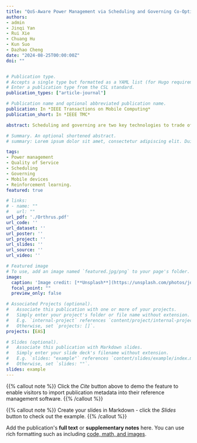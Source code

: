 ```yaml
---
title: "QoS-Aware Power Management via Scheduling and Governing Co-Optimization on Mobile Devices"
authors:
- admin
- Jinqi Yan
- Rui Xie
- Chuang Hu
- Kun Suo
- Dazhao Cheng
date: "2024-08-25T00:00:00Z"
doi: ""


# Publication type.
# Accepts a single type but formatted as a YAML list (for Hugo requirements).
# Enter a publication type from the CSL standard.
publication_types: ["article-journal"]

# Publication name and optional abbreviated publication name.
publication: In *IEEE Transactions on Mobile Computing*
publication_short: In *IEEE TMC*

abstract: Scheduling and governing are two key technologies to trade off the Quality of Service (QoS) against the power consumption on mobile devices with heterogeneous cores. However, there are still defects in the use of them, among which two of the decoupling issues are critical and need to be resolved. First, both the scheduling and governing decouple from QoS, one of the most important metrics of user experience on mobile platforms. Second, scheduling and governing also decouple from each other in mobile systems and they might weaken each other when being effective at the same time. To address the above issues, we propose Orthrus, a comprehensive QoS-aware power management approach that involves a governing approach based on deep reinforcement learning to adjust the frequency of heterogeneous cores, a scheduling algorithm based on finite state machine that assigns cores to QoS-related threads, and expert fuzzy control-based coordination mechanism between the two to manage the impact between scheduling and governing. Our proposed approach aims to minimize power consumption while guaranteeing the QoS. We implement Orthrus on Google Pixel 3 as the system service of Android and evaluate it using several widespread mobile applications. The performance evaluation demonstrates that Orthrus reduces the average power consumption by up to 35.7% compared to three state-of-the-art techniques while ensuring the QoS on mobile platforms.

# Summary. An optional shortened abstract.
# summary: Lorem ipsum dolor sit amet, consectetur adipiscing elit. Duis posuere tellus ac convallis placerat. Proin tincidunt magna sed ex sollicitudin condimentum.

tags:
- Power management
- Quality of Service
- Scheduling
- Governing
- Mobile devices
- Reinforcement learning.
featured: true

# links:
# - name: ""
#   url: ""
url_pdf: './Orthrus.pdf'
url_code: ''
url_dataset: ''
url_poster: ''
url_project: ''
url_slides: ''
url_source: ''
url_video: ''

# Featured image
# To use, add an image named `featured.jpg/png` to your page's folder. 
image:
  caption: 'Image credit: [**Unsplash**](https://unsplash.com/photos/jdD8gXaTZsc)'
  focal_point: ""
  preview_only: false

# Associated Projects (optional).
#   Associate this publication with one or more of your projects.
#   Simply enter your project's folder or file name without extension.
#   E.g. `internal-project` references `content/project/internal-project/index.md`.
#   Otherwise, set `projects: []`.
projects: [EAS]

# Slides (optional).
#   Associate this publication with Markdown slides.
#   Simply enter your slide deck's filename without extension.
#   E.g. `slides: "example"` references `content/slides/example/index.md`.
#   Otherwise, set `slides: ""`.
slides: example
---
```


{{% callout note %}}
Click the *Cite* button above to demo the feature to enable visitors to import publication metadata into their reference management software.
{{% /callout %}}

{{% callout note %}}
Create your slides in Markdown - click the *Slides* button to check out the example.
{{% /callout %}}

Add the publication's **full text** or **supplementary notes** here. You can use rich formatting such as including [code, math, and images](https://docs.hugoblox.com/content/writing-markdown-latex/).
